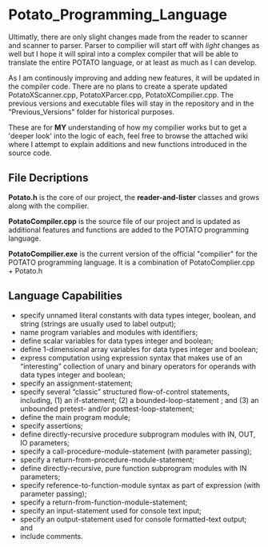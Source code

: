 # Potato_Programming_Language
Ultimatly, there are only slight changes made from the reader to scanner and scanner to parser. Parser to compilier will start off with _light_ changes as well but I hope it will spiral into a complex compiler that will be able to translate the entire POTATO language, or at least as much as I can develop.

As I am continously improving and adding new features, it will be updated in the compiler code. There are no plans to create a sperate updated PotatoXScanner.cpp, PotatoXParcer.cpp, PotatoXCompilier.cpp. The previous versions and executable files will stay in the repository and in the "Previous_Versions" folder for historical purposes. 

These are for **MY** understanding of how my compilier works but to get a 'deeper look' into the logic of each, feel free to browse the attached wiki where I attempt to explain additions and new functions introduced in the source code. 

## File Decriptions
**Potato.h** is the core of our project, the **reader-and-lister** classes and grows along with the compilier.

**PotatoCompiler.cpp** is the source file of our project and is updated as additional features and functions are added to the POTATO programming language.

**PotatoCompilier.exe** is the current version of the official "compilier" for the POTATO programming language. It is a combination of PotatoComplier.cpp + Potato.h

## Language Capabilities
* specify unnamed literal constants with data types integer, boolean, and string (strings are usually used to label output);
* name program variables and modules with identifiers;
* define scalar variables for data types integer and boolean;
* define 1-dimensional array variables for data types integer and boolean;
* express computation using expression syntax that makes use of an “interesting” collection of unary and binary operators for operands with data types integer and boolean;
* specify an assignment-statement;
* specify several “classic” structured flow-of-control statements, including, (1) an if-statement;  (2) a bounded-loop-statement ; and (3) an unbounded pretest- and/or posttest-loop-statement;
* define the main program module;
* specify assertions;
* define directly-recursive procedure subprogram modules with IN, OUT, IO parameters;
* specify a call-procedure-module-statement (with parameter passing);
* specify a return-from-procedure-module-statement;
* define directly-recursive, pure function subprogram modules with IN parameters;
* specify reference-to-function-module syntax as part of expression (with parameter passing);
* specify a return-from-function-module-statement;
* specify an input-statement used for console text input;
* specify an output-statement used for console formatted-text output; and
* include comments.

